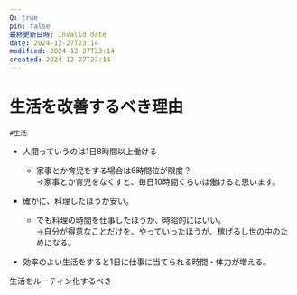 ```yaml
---
Q: true
pin: false
最終更新日時: Invalid date
date: 2024-12-27T23:14
modified: 2024-12-27T23:14
created: 2024-12-27T23:14
---
```

# 生活を改善するべき理由

`#生活`

- 人間っていうのは1日8時間以上働ける
    - 家事とか育児をする場合は6時間位が限度？  
        →家事とか育児をなくすと、毎日10時間くらいは働けると思います。  
        
- 確かに、料理したほうが安い。
    - でも料理の時間を仕事したほうが、時給的にはいい。  
        →自分が得意なことだけを、やっていったほうが、稼げるし世の中のためになる。  
        
- 効率のよい生活をすると1日に仕事に当てられる時間・体力が増える。

生活をルーティン化するべき